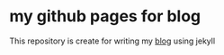 # my github pages for blog
This repository is create for writing my [blog](https://literaryno4.github.io) using jekyll
